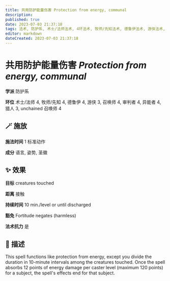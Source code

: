```yaml
---
title: 共用防护能量伤害 Protection from energy, communal
description: 
published: true
date: 2023-07-03 21:37:18
tags: 法术, 防护系, 术士/法师法术, 4环法术, 牧师/先知法术, 德鲁伊法术, 游侠法术, 3环法术, 召唤师法术, 审判者法术, 异能者法术, 猎人法术, unchained 召唤师法术
editor: markdown
dateCreated: 2023-07-03 21:37:18
---
```


# **共用防护能量伤害** *Protection from energy, communal*

**学派** 防护系 

**环位** 术士/法师 4, 牧师/先知 4, 德鲁伊 4, 游侠 3, 召唤师 4, 审判者 4, 异能者 4, 猎人 3, unchained 召唤师 4

## 🪄 施放

**施法时间** 1 标准动作

**成分** 语言, 姿势, 圣徽

## ✨ 效果 

**目标** creatures touched 

**距离** 接触  

**持续时间** 10 min./level or until discharged 

**豁免** Fortitude negates (harmless)

**法术抗力** 是

## 📖 描述

This spell functions like protection from energy, except you divide the duration in 10-minute intervals among the creatures touched. Once the spell absorbs 12 points of energy damage per caster level (maximum 120 points) for a subject, the spell's effects end for that subject.
    